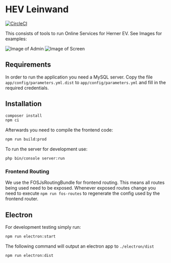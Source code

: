 # HEV Leinwand

[![CircleCI](https://circleci.com/gh/norman27/tools.herner-ev.com.svg?style=svg)](https://circleci.com/gh/norman27/tools.herner-ev.com)

This consists of tools to run Online Services for Herner EV. See Images for examples:

![Image of Admin](https://raw.githubusercontent.com/norman27/tools.herner-ev.com/master/doc/admin.png)
![Image of Screen](https://raw.githubusercontent.com/norman27/tools.herner-ev.com/master/doc/screen.png)


## Requirements
In order to run the application you need a MySQL server. Copy the file `app/config/parameters.yml.dist`
to `app/config/parameters.yml` and fill in the required credentials.  

## Installation
```bash
composer install
npm ci
```
Afterwards you need to compile the frontend code:
```bash
npm run build:prod
```
To run the server for development use:
```bash
php bin/console server:run
```

### Frontend Routing
We use the FOSJsRoutingBundle for frontend routing. This means all routes being used need to be exposed.
Whenever exposed routes change you need to execute `npm run fos-routes` to regenerate the config
used by the frontend router.

## Electron
For development testing simply run:
```bash
npm run electron:start
```
The following command will output an electron app to `./electron/dist`
```bash
npm run electron:dist
```
